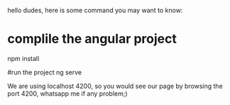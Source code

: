hello dudes, here is some command you may want to know:

# complile the angular project
 npm install

#run the project
 ng serve

We are using localhost 4200, so you would see our page by browsing the port 4200, whatsapp me if any problem;)
